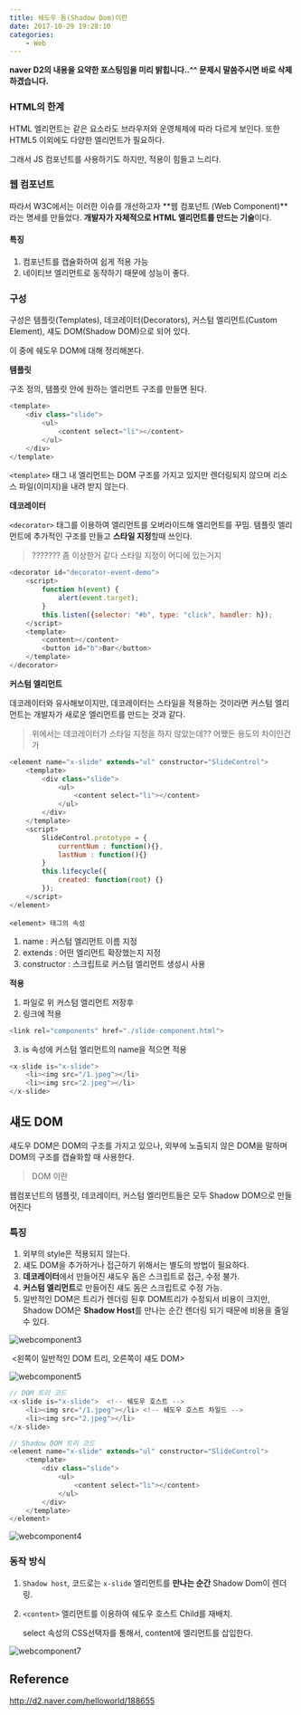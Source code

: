 ```yaml
---
title: 쉐도우 돔(Shadow Dom)이란
date: 2017-10-29 19:28:10
categories:
    - Web
---
```


**naver D2의 내용을 요약한 포스팅임을 미리 밝힙니다..^^ 문제시 말씀주시면 바로 삭제하겠습니다.**

### HTML의 한계

HTML 엘리먼트는 같은 요소라도 브라우저와 운영체제에 따라 다르게 보인다. 또한 HTML5 이외에도 다양한 엘리먼트가 필요하다.

그래서 JS 컴포넌트를 사용하기도 하지만, 적용이 힘들고 느리다.

### 웹 컴포넌트

따라서 W3C에서는 이러한 이슈를 개선하고자 **웹 컴포넌트 (Web Component)**라는 명세를 만들었다. **개발자가 자체적으로 HTML 엘리먼트를 만드는 기술**이다.

#### 특징

1. 컴포넌트를 캡슐화하여 쉽게 적용 가능
2. 네이티브 엘리먼트로 동작하기 때문에 성능이 좋다.

### 구성

구성은 템플릿(Templates), 데코레이터(Decorators), 커스텀 엘리먼트(Custom Element), 섀도 DOM(Shadow DOM)으로 되어 있다.

이 중에 쉐도우 DOM에 대해 정리해본다.

**템플릿**

구조 정의, 템플릿 안에 원하는 엘리먼트 구조를 만들면 된다.

````javascript
<template>
    <div class="slide">
        <ul>
            <content select="li"></content>
        </ul>
    </div>
</template>  
````

`<template>` 태그 내 엘리먼트는 DOM 구조를 가지고 있지만 렌더링되지 않으며 리소스 파일(이미지)을 내려 받지 않는다.

**데코레이터**

`<decorator>` 태그를 이용하여 엘리먼트를 오버라이드해 엘리먼트를 꾸밈. 템플릿 엘리먼트에 추가적인 구조를 만들고 **스타일 지정**할때 쓰인다.

> ??????? 좀 이상한거 같다 스타일 지정이 어디에 있는거지

````javascript
<decorator id="decorator-event-demo">
    <script>
        function h(event) {
            alert(event.target);
        }
        this.listen({selector: "#b", type: "click", handler: h});
    </script>    
    <template>
        <content></content>
        <button id="b">Bar</button>
    </template>
</decorator>  
````

**커스텀 엘리먼트**

데코레이터와 유사해보이지만, 데코레이터는 스타일을 적용하는 것이라면 커스텀 엘리먼트는 개발자가 새로운 엘리먼트를 만드는 것과 같다.

> 위에서는 데코레이터가 스타일 지정을 하지 않았는데?? 어쨌든 용도의 차이인건가

````javascript
<element name="x-slide" extends="ul" constructor="SlideControl">  
    <template>
        <div class="slide">
            <ul>
                <content select="li"></content>
            </ul>
        </div>
    </template>
    <script>
        SlideControl.prototype = {
            currentNum : function(){},
            lastNum : function(){}
        }
        this.lifecycle({
            created: function(root) {}
        });
    </script>
</element>  
````

`<element> 태그의 속성`

1. name : 커스텀 엘리먼트 이름 지정
2. extends : 어떤 엘리먼트 확장했는지 지정
3. constructor : 스크립트로 커스텀 엘리먼트 생성시 사용

**적용**

1. 파일로 위 커스텀 엘리먼트 저장후
2. 링크에 적용

````javascript
<link rel="components" href="./slide-component.html"> 
````

3. is 속성에 커스텀 엘리먼트의 name을 적으면 적용

````javascript
<x-slide is="x-slide">  
    <li><img src="/1.jpeg"></li>
    <li><img src="2.jpeg"></li>
</x-slide>  
````

## 섀도 DOM

섀도우 DOM은 DOM의 구조를 가지고 있으나, 외부에 노출되지 않은 DOM을 말하며 DOM의 구조를 캡슐화할 때 사용한다.

> DOM 이란

웹컴포넌트의 템플릿, 데코레이터, 커스텀 엘리먼트들은 모두 Shadow DOM으로 만들어진다

### 특징

1. 외부의 style은 적용되지 않는다.
2. 섀도 DOM을 추가하거나 접근하기 위해서는 별도의 방법이  필요하다.
3. **데코레이터**에서 만들어진 섀도우 돔은 스크립트로 접근, 수정 불가.
4. **커스텀 엘리먼트**로 만들어진 섀도 돔은 스크립트로 수정 가능.
5. 일반적인 DOM은 트리가 렌더링 된후 DOM트리가 수정되서 비용이 크지만, Shadow DOM은 **Shadow Host**를 만나는 순간 렌더링 되기 때문에  비용을 줄일 수 있다.

![webcomponent3](http://d2.naver.com/content/images/2015/06/helloworld-188655-3.png)

​			<왼쪽이 일반적인 DOM 트리, 오른쪽이 섀도 DOM>

![webcomponent5](http://d2.naver.com/content/images/2015/06/helloworld-188655-5.png)

````javascript
// DOM 트리 코드
<x-slide is="x-slide">  <!-- 쉐도우 호스트 -->
    <li><img src="/1.jpeg"></li> <!-- 쉐도우 호스트 차일드 -->
    <li><img src="2.jpeg"></li>
</x-slide>  

// Shadow DOM 트리 코드
<element name="x-slide" extends="ul" constructor="SlideControl">  
    <template>
        <div class="slide">
            <ul>
                <content select="li"></content>
            </ul>
        </div>
    </template>
</element>  
````

![webcomponent4](http://d2.naver.com/content/images/2015/06/helloworld-188655-4.png)

### 동작 방식

1. `Shadow host`,  코드로는 `x-slide` 엘리먼트를 **만나는 순간** Shadow Dom이 렌더링. 

2. `<content>` 엘리먼트를 이용하여 쉐도우 호스트 Child를 재배치.

   select 속성의 CSS선택자를 통해서, content에 엘리먼트를 삽입한다.

![webcomponent7](http://d2.naver.com/content/images/2015/06/helloworld-188655-7.png)



## Reference

http://d2.naver.com/helloworld/188655